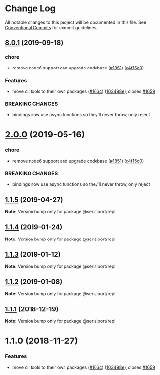 # Change Log

All notable changes to this project will be documented in this file.
See [Conventional Commits](https://conventionalcommits.org) for commit guidelines.

## [8.0.1](https://github.com/serialport/node-serialport/compare/v6.2.2...v8.0.1) (2019-09-18)


### chore

* remove node6 support and upgrade codebase ([#1851](https://github.com/serialport/node-serialport/issues/1851)) ([d4f15c0](https://github.com/serialport/node-serialport/commit/d4f15c0))


### Features

* move cli tools to their own packages ([#1664](https://github.com/serialport/node-serialport/issues/1664)) ([103498e](https://github.com/serialport/node-serialport/commit/103498e)), closes [#1659](https://github.com/serialport/node-serialport/issues/1659)


### BREAKING CHANGES

* bindings now use async functions so they’ll never throw, only reject





# [2.0.0](https://github.com/serialport/node-serialport/compare/@serialport/repl@1.1.5...@serialport/repl@2.0.0) (2019-05-16)


### chore

* remove node6 support and upgrade codebase ([#1851](https://github.com/serialport/node-serialport/issues/1851)) ([d4f15c0](https://github.com/serialport/node-serialport/commit/d4f15c0))


### BREAKING CHANGES

* bindings now use async functions so they’ll never throw, only reject





## [1.1.5](https://github.com/serialport/node-serialport/compare/@serialport/repl@1.1.4...@serialport/repl@1.1.5) (2019-04-27)

**Note:** Version bump only for package @serialport/repl





## [1.1.4](https://github.com/serialport/node-serialport/compare/@serialport/repl@1.1.3...@serialport/repl@1.1.4) (2019-01-24)

**Note:** Version bump only for package @serialport/repl





## [1.1.3](https://github.com/serialport/node-serialport/compare/@serialport/repl@1.1.2...@serialport/repl@1.1.3) (2019-01-12)

**Note:** Version bump only for package @serialport/repl





## [1.1.2](https://github.com/serialport/node-serialport/compare/@serialport/repl@1.1.1...@serialport/repl@1.1.2) (2019-01-08)

**Note:** Version bump only for package @serialport/repl





## [1.1.1](https://github.com/serialport/node-serialport/compare/@serialport/repl@1.1.0...@serialport/repl@1.1.1) (2018-12-19)

**Note:** Version bump only for package @serialport/repl





# 1.1.0 (2018-11-27)


### Features

* move cli tools to their own packages ([#1664](https://github.com/serialport/node-serialport/issues/1664)) ([103498e](https://github.com/serialport/node-serialport/commit/103498e)), closes [#1659](https://github.com/serialport/node-serialport/issues/1659)
